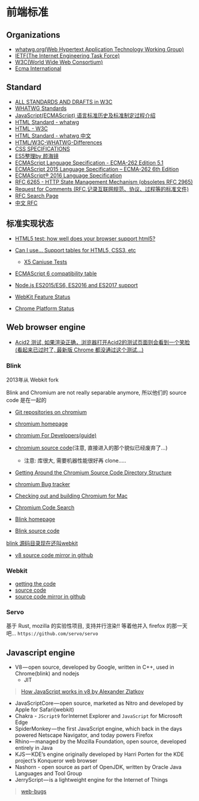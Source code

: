 # 前端标准

## Organizations

* [whatwg.org(Web Hypertext Application Technology Working Group)](https://whatwg.org/)
* [IETF(The Internet Engineering Task Force)](http://ietf.org/)
* [W3C(World Wide Web Consortium)](https://www.w3.org/)
* [Ecma International](https://www.ecma-international.org/)

## Standard

* [ALL STANDARDS AND DRAFTS in W3C](https://www.w3.org/TR/)
* [WHATWG Standards](https://spec.whatwg.org/)
* [JavaScript(ECMAScript) 语言标准历史及标准制定过程介绍](https://itbilu.com/javascript/js/V1APADgrG.html)
* [HTML Standard - whatwg](https://html.spec.whatwg.org/multipage/)
* [HTML - W3C](https://www.w3.org/TR/html/)
* [HTML Standard - whatwg 中文](https://whatwg-cn.github.io/html/)
* [HTML/W3C-WHATWG-Differences](https://www.w3.org/wiki/HTML/W3C-WHATWG-Differences)
* [CSS SPEC­I­FI­CA­TIONS](https://www.w3.org/Style/CSS/current-work)
* [ES5整理by 颜海镜](http://yanhaijing.com/es5/#about)
* [ECMAScript Language Specification - ECMA-262 Edition 5.1](http://www.ecma-international.org/ecma-262/5.1/)
* [ECMAScript 2015 Language Specification &ndash; ECMA-262 6th Edition](http://www.ecma-international.org/ecma-262/6.0/)
* [ECMAScript® 2016 Language Specification](http://www.ecma-international.org/ecma-262/7.0/index.html)
* [RFC 6265 - HTTP State Management Mechanism (obsoletes RFC 2965)](https://tools.ietf.org/html/rfc6265)
* [Request for Comments (RFC,记录互联网规范、协议、过程等的标准文件)](https://www.ietf.org/rfc.html)
* [RFC Search Page](https://www.rfc-editor.org/search/rfc_search.php)
* [中文 RFC](http://man.chinaunix.net/develop/rfc/default.htm)

## 标准实现状态

* [HTML5 test: how well does your browser support html5?](http://html5test.com/)
* [Can I use... Support tables for HTML5, CSS3, etc](http://caniuse.com/)
  * [X5 Caniuse Tests](http://res.imtt.qq.com/tbs/incoming20160419/home.html)
* [ECMAScript 6 compatibility table](http://kangax.github.io/compat-table/es6/)
* [Node.js ES2015/ES6, ES2016 and ES2017 support](node.green)

* [WebKit Feature Status](https://webkit.org/status/)
* [Chrome Platform Status](https://www.chromestatus.com/features)

## Web browser engine

* [Acid2 测试, 如果渲染正确，浏览器打开Acid2的测试页面则会看到一个笑脸(看起来已过时了, 最新版 Chrome 都没通过这个测试...)](https://zh.wikipedia.org/wiki/Acid2)

### Blink

2013年从 Webkit fork

Blink and Chromium are not really separable anymore, 所以他们的 source code 是在一起的

* [Git repositories on chromium](https://chromium.googlesource.com/)

* [chromium homepage](https://www.chromium.org/Home)
* [chromium For Developers(guide)](http://www.chromium.org/developers)
* [chromium source code](https://chromium.googlesource.com/chromium/src/)(注意, 直接进入的那个貌似已经废弃了...)
  * 注意: 库很大, 需要机器性能很好再 clone.....
* [Getting Around the Chromium Source Code Directory Structure](http://www.chromium.org/developers/how-tos/getting-around-the-chrome-source-code)
* [chromium Bug tracker](https://bugs.chromium.org/p/chromium/issues/list)
* [Checking out and building Chromium for Mac](https://chromium.googlesource.com/chromium/src/+/master/docs/mac_build_instructions.md)
* [Chromium Code Search](https://cs.chromium.org/)

* [Blink homepage](https://www.chromium.org/blink)
* [Blink source code](https://chromium.googlesource.com/chromium/src/+/master/third_party/WebKit/)

[blink 源码目录现在还叫webkit](https://groups.google.com/a/chromium.org/forum/#!topic/platform-architecture-dev/DKQn-SILZzo/discussion)

* [v8 source code mirror in github](https://github.com/v8/v8)

### Webkit

* [getting the code](https://webkit.org/getting-the-code/)
* [source code](https://trac.webkit.org/browser/webkit/trunk)
* [source code mirror in github](https://github.com/WebKit/webkit)

### Servo

基于 Rust, mozilla 的实验性项目, 支持并行渲染!! 等着他并入 firefox 的那一天吧... `https://github.com/servo/servo`

## Javascript engine

* V8 — open source, developed by Google, written in C++, used in Chrome(blink) and nodejs
  * JIT
> [How JavaScript works in v8 by Alexander Zlatkov](https://blog.sessionstack.com/how-javascript-works-inside-the-v8-engine-5-tips-on-how-to-write-optimized-code-ac089e62b12e)
* JavaScriptCore — open source, marketed as Nitro and developed by Apple for Safari(webkit)
* Chakra - `JScript9` for Internet Explorer and `JavaScript` for Microsoft Edge
* SpiderMonkey — the first JavaScript engine, which back in the days powered Netscape Navigator, and today powers Firefox
* Rhino — managed by the Mozilla Foundation, open source, developed entirely in Java
* KJS — KDE’s engine originally developed by Harri Porten for the KDE project’s Konqueror web browser
* Nashorn - open source as part of OpenJDK, written by Oracle Java Languages and Tool Group
* JerryScript — is a lightweight engine for the Internet of Things

> [web-bugs](https://github.com/webcompat/web-bugs/issues)
